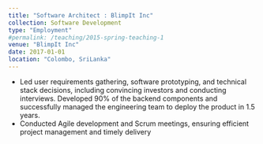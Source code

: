 ```yaml
---
title: "Software Architect : BlimpIt Inc"
collection: Software Development
type: "Employment"
#permalink: /teaching/2015-spring-teaching-1
venue: "BlimpIt Inc"
date: 2017-01-01
location: "Colombo, SriLanka"
---
```


- Led user requirements gathering, software prototyping, and technical stack
decisions, including convincing investors and conducting interviews. Developed
90% of the backend components and successfully managed the engineering team to
deploy the product in 1.5 years.
-  Conducted Agile development and Scrum meetings, ensuring efficient project
management and timely delivery
